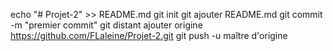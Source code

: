 echo "# Projet-2" >> README.md 
git init 
git ajouter README.md 
git commit -m "premier commit" 
git distant ajouter origine https://github.com/FLaleine/Projet-2.git
 git push -u maître d'origine